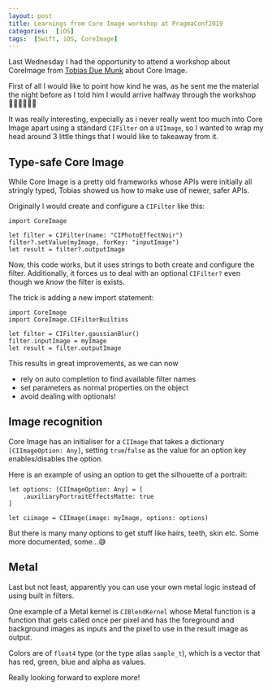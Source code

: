```yaml
---
layout: post
title: Learnings from Core Image workshop at PragmaConf2019
categories:  [iOS]
tags:  [Swift, iOS, CoreImage]
---
```



Last Wednesday I had the opportunity to attend a workshop about CoreImage from [Tobias Due Munk](https://twitter.com/DueMunk) about Core Image.

First of all I would like to point how kind he was, as he sent me the material the night before as I told him I would arrive halfway through the workshop 👏🏽👏🏽👏🏽

It was really interesting, expecially as i never really went too much into Core Image apart using a standard `CIFilter` on a `UIImage`, so I wanted to wrap my head around 3 little things that I would like to takeaway from it.

## Type-safe Core Image

While Core Image is a pretty old frameworks whose APIs were initially all stringly typed, Tobias showed us how to make use of newer, safer APIs.

Originally I would create and configure a `CIFilter` like this:

```
import CoreImage

let filter = CIFilter(name: "CIPhotoEffectNoir")
filter?.setValue(myImage, forKey: "inputImage")
let result = filter?.outputImage
``` 

Now, this code works, but it uses strings to both create and configure the filter.
Additionally, it forces us to deal with an optional `CIFilter?` even though we *know* the filter is exists.

The trick is adding a new import statement:

```
import CoreImage
import CoreImage.CIFilterBuiltins

let filter = CIFilter.gaussianBlur()
filter.inputImage = myImage
let result = filter.outputImage
```

This results in great improvements, as we can now
- rely on auto completion to find available filter names
- set parameters as normal properties on the object
- avoid dealing with optionals!

## Image recognition

Core Image has an initialiser for a `CIImage` that takes a dictionary `[CIImageOption: Any]`, setting `true`/`false` as the value for an option key enables/disables the option.

Here is an example of using an option to get the silhouette of a portrait:

```
let options: [CIImageOption: Any] = [
    .auxiliaryPortraitEffectsMatte: true
]

let ciimage = CIImage(image: myImage, options: options)

```

But there is many many options to get stuff like hairs, teeth, skin etc. Some more documented, some...😅

## Metal

Last but not least, apparently you can use your own metal logic instead of using built in filters.

One example of a Metal kernel is `CIBlendKernel` whose Metal function is a function that gets called once per pixel and has the foreground and background images as inputs and the pixel to use in the result image as output.

Colors are of `float4` type (or the type alias `sample_t`), which is a vector that has red, green, blue and alpha as values.

Really looking forward to explore more!
